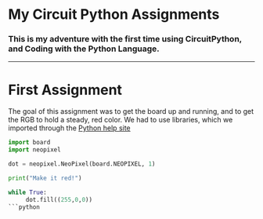 # My Circuit Python Assignments

### This is my adventure with the first time using CircuitPython, and Coding with the Python Language.
---

# First Assignment

The goal of this assignment was to get the board up and running, and to get the RGB to hold a steady, red color. We had to use libraries, which we imported through the [Python help site](https://circuitpython.org/board/metro_m0_express/)

```python
import board
import neopixel

dot = neopixel.NeoPixel(board.NEOPIXEL, 1)

print("Make it red!")

while True:
     dot.fill((255,0,0))
```python
